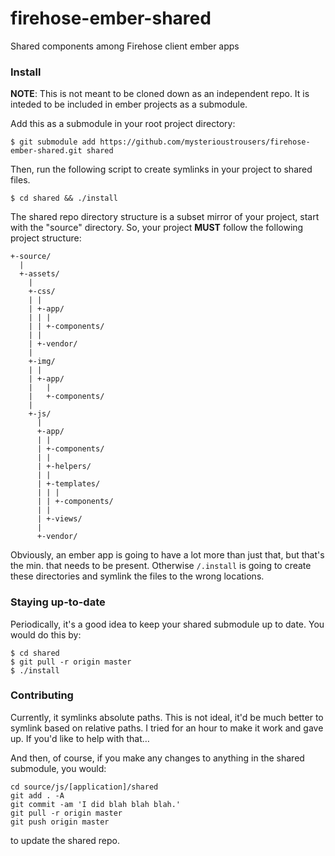 firehose-ember-shared
=====================

Shared components among Firehose client ember apps


### Install

**NOTE**: This is not meant to be cloned down as an independent repo. It is inteded to be included in ember projects as a submodule.

Add this as a submodule in your root project directory:

    $ git submodule add https://github.com/mysterioustrousers/firehose-ember-shared.git shared

Then, run the following script to create symlinks in your project to shared files.

    $ cd shared && ./install
    
The shared repo directory structure is a subset mirror of your project, start with the "source" directory. So, your project **MUST** follow the following project structure:

    +-source/
      |
      +-assets/
        |
        +-css/
        | |
        | +-app/
        | | |
        | | +-components/
        | |
        | +-vendor/
        |
        +-img/
        | |
        | +-app/
        |   |
        |   +-components/
        |
        +-js/
          |
          +-app/
          | |
          | +-components/
          | |
          | +-helpers/
          | |
          | +-templates/
          | | |
          | | +-components/
          | |
          | +-views/
          |
          +-vendor/
            
Obviously, an ember app is going to have a lot more than just that, but that's the min. that needs to be present. Otherwise `/.install` is going to create these directories and symlink the files to the wrong locations.

    
### Staying up-to-date

Periodically, it's a good idea to keep your shared submodule up to date. You would do this by:

    $ cd shared
    $ git pull -r origin master
    $ ./install
    

### Contributing

Currently, it symlinks absolute paths. This is not ideal, it'd be much better to symlink based on relative paths. I tried for an hour to make it work and gave up. If you'd like to help with that…

And then, of course, if you make any changes to anything in the shared submodule, you would:

    cd source/js/[application]/shared
    git add . -A
    git commit -am 'I did blah blah blah.'
    git pull -r origin master
    git push origin master

to update the shared repo.
